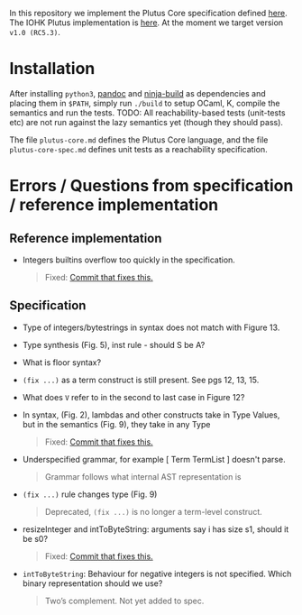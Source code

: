 In this repository we implement the Plutus Core specification defined [here][spec].
The IOHK Plutus implementation is [here][prototype].
At the moment we target version `v1.0 (RC5.3)`.

Installation
============

After installing `python3`, [pandoc] and [ninja-build] as dependencies and
placing them in `$PATH`, simply run `./build` to setup OCaml, K, compile
the semantics and run the tests. TODO: All reachability-based tests (unit-tests etc)
are not run against the lazy semantics yet (though they should pass).

The file `plutus-core.md` defines the Plutus Core language, and the file
`plutus-core-spec.md` defines unit tests as a reachability specification.

[spec]:        https://github.com/input-output-hk/plutus/plutus-core-spec
[prototype]:   https://github.com/input-output-hk/plutus
[pandoc]:      https://pandoc.org
[ninja-build]: https://ninja-build.org

Errors / Questions from specification / reference implementation
================================================================

Reference implementation
------------------------

- Integers builtins overflow too quickly in the specification.

  > Fixed: [Commit that fixes this.][integer-overflow]

[integer-overflow]: https://github.com/plutus-prototype/commit/407dd1b964b40fe11fc90fa8354420020246b58a

Specification
-------------

- Type of integers/bytestrings in syntax does not match with Figure 13.

- Type synthesis (Fig. 5), inst rule - should S be A?

- What is floor syntax?

- `(fix ...)` as a term construct is still present. See pgs 12, 13, 15.

- What does `V` refer to in the second to last case in Figure 12?

- In syntax, (Fig. 2), lambdas and other constructs take in Type Values, but in the semantics
  (Fig. 9), they take in any Type
  > Fixed: [Commit that fixes this.][lambda-should-take-types-not-tyvalues]

- Underspecified grammar, for example [ Term TermList ] doesn't parse.
  > Grammar follows what internal AST representation is

- `(fix ...)` rule changes type (Fig. 9)
  > Deprecated, `(fix ...)` is no longer a term-level construct.

- resizeInteger and intToByteString: arguments say i has size s1, should it be s0?
  > Fixed: [Commit that fixes this.][correct-arguments]

- `intToByteString`: Behaviour for negative integers is not specified. Which binary representation
  should we use?
  > Two’s complement. Not yet added to spec.

[lambda-should-take-types-not-tyvalues]: https://github.com/psygnisfive/Plutus-Core-Spec/commit/1dcc2fdf330b685e39157ec8a159701b68952227
[correct-arguments]: https://github.com/psygnisfive/Plutus-Core-Spec/commit/2ff1f0a65c72b93561d291d1faca23280cbd09e1

